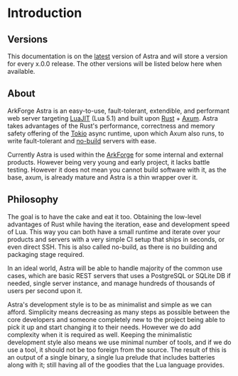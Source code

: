 # Introduction

## Versions

This documentation is on the [latest](https://astra.arkforge.net/docs/latest) version of Astra and will store a version for every x.0.0 release. The other versions will be listed below here when available.

## About

ArkForge Astra is an easy-to-use, fault-tolerant, extendible, and performant web server targeting [LuaJIT](https://luajit.org/) (Lua 5.1) and built upon [Rust](https://www.rust-lang.org/) + [Axum](https://github.com/tokio-rs/axum). Astra takes advantages of the Rust's performance, correctness and memory safety offering of the [Tokio](https://tokio.rs/) async runtime, upon which Axum also runs, to write fault-tolerant and [no-build](https://x.com/dhh/status/1769903387527790975) servers with ease.

Currently Astra is used within the [ArkForge](https://arkforge.net) for some internal and external products. However being very young and early project, it lacks battle testing. However it does not mean you cannot build software with it, as the base, axum, is already mature and Astra is a thin wrapper over it.

## Philosophy

The goal is to have the cake and eat it too. Obtaining the low-level advantages of Rust while having the iteration, ease and development speed of Lua. This way you can both have a small runtime and iterate over your products and servers with a very simple CI setup that ships in seconds, or even direct SSH. This is also called no-build, as there is no building and packaging stage required.

In an ideal world, Astra will be able to handle majority of the common use cases, which are basic REST servers that uses a PostgreSQL or SQLite DB if needed, single server instance, and manage hundreds of thousands of users per second upon it.

Astra's development style is to be as minimalist and simple as we can afford. Simplicity means decreasing as many steps as possible between the core developers and someone completely new to the project being able to pick it up and start changing it to their needs. However we do add complexity when it is required as well. Keeping the minimalistic development style also means we use minimal number of tools, and if we do use a tool, it should not be too foreign from the source. The result of this is an output of a single binary, a single lua prelude that includes batteries along with it; still having all of the goodies that the Lua language provides.
